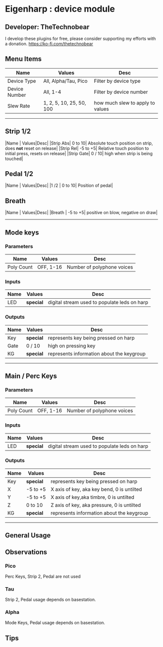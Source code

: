 # Eigenharp : device module


## Developer: TheTechnobear
I develop these plugins for free, please consider supporting my efforts with a donation.
https://ko-fi.com/thetechnobear


## Menu Items
|Name | Values |Desc|
|---|---|---|
|Device Type | All, Alpha/Tau, Pico| Filter by device type|
|Device Number | All, 1-4| Filter by device number |
|Slew Rate| 1, 2, 5, 10, 25, 50, 100| how much slew to apply to values |


----------

## Strip 1/2
|Name | Values|Desc|
|Strip Abs| 0 to 10| Absolute touch position on strip, does **not** reset on release|
|Strip Rel| -5 to +5| Relative touch position to initial press, resets on release|
|Strip Gate| 0 / 10| high when strip is being touched|


## Pedal 1/2
|Name | Values|Desc|
|1 /2 | 0 to 10| Position of pedal|

## Breath
|Name | Values|Desc|
|Breath | -5 to +5| positive on blow, negative on draw|


--------
## Mode keys

### Parameters
|Name | Values |Desc|
|---|---|---|
|Poly Count| OFF, 1-16 |Number of polyphone voices |

### Inputs
|Name | Values|Desc|
|---|---|---|
|LED | **special** | digital stream used to populate leds on harp|


### Outputs
|Name | Values|Desc|
|---|---|---|
|Key| **special** |represents key being pressed on harp|
|Gate| 0 /  10| high on pressing key|
|KG| **special** |represents information about the keygroup|

--------
## Main / Perc Keys

### Parameters
|Name | Values |Desc|
|---|---|---|
|Poly Count| OFF, 1-16 |Number of polyphone voices |

### Inputs
|Name | Values|Desc|
|---|---|---|
|LED | **special** | digital stream used to populate leds on harp|


### Outputs
|Name | Values|Desc|
|---|---|---|
|Key| **special** |represents key being pressed on harp|
|X| -5 to +5| X axis of key,  aka key bend, 0 is untilted|
|Y| -5 to +5| X  axis of key,aka timbre, 0 is untilted|
|Z| 0 to 10| Z axis of key, aka pressure, 0 is untilted|
|KG| **special** |represents information about the keygroup|

------------------------------------------------------------------------------

## General Usage 

## Observations

### Pico
Perc Keys, Strip 2, Pedal are not used

### Tau
Strip 2,  Pedal usage depends on basestation.

### Alpha
Mode Keys, Pedal usage depends on basestation.



## Tips



